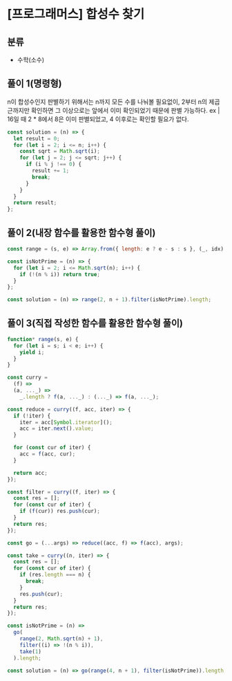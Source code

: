 # [프로그래머스] 합성수 찾기

## 분류

- 수학(소수)

## 풀이 1(명령형)

n이 합성수인지 판별하기 위해서는 n까지 모든 수를 나눠볼 필요없이, 2부터 n의 제곱근까지만 확인하면 그 이상으로는 앞에서 이미 확인되었기 때문에 판별 가능하다.
ex | 16일 때 2 \* 8에서 8은 이미 판별되었고, 4 이후로는 확인할 필요가 없다.

```js
const solution = (n) => {
  let result = 0;
  for (let i = 2; i <= n; i++) {
    const sqrt = Math.sqrt(i);
    for (let j = 2; j <= sqrt; j++) {
      if (i % j !== 0) {
        result += 1;
        break;
      }
    }
  }
  return result;
};
```

## 풀이 2(내장 함수를 활용한 함수형 풀이)

```js
const range = (s, e) => Array.from({ length: e ? e - s : s }, (_, idx) => (e ? idx + s : idx));

const isNotPrime = (n) => {
  for (let i = 2; i <= Math.sqrt(n); i++) {
    if (!(n % i)) return true;
  }
};

const solution = (n) => range(2, n + 1).filter(isNotPrime).length;
```

## 풀이 3(직접 작성한 함수를 활용한 함수형 풀이)

```js
function* range(s, e) {
  for (let i = s; i < e; i++) {
    yield i;
  }
}

const curry =
  (f) =>
  (a, ..._) =>
    _.length ? f(a, ..._) : (..._) => f(a, ..._);

const reduce = curry((f, acc, iter) => {
  if (!iter) {
    iter = acc[Symbol.iterator]();
    acc = iter.next().value;
  }

  for (const cur of iter) {
    acc = f(acc, cur);
  }

  return acc;
});

const filter = curry((f, iter) => {
  const res = [];
  for (const cur of iter) {
    if (f(cur)) res.push(cur);
  }
  return res;
});

const go = (...args) => reduce((acc, f) => f(acc), args);

const take = curry((n, iter) => {
  const res = [];
  for (const cur of iter) {
    if (res.length === n) {
      break;
    }
    res.push(cur);
  }
  return res;
});

const isNotPrime = (n) =>
  go(
    range(2, Math.sqrt(n) + 1),
    filter((i) => !(n % i)),
    take(1)
  ).length;

const solution = (n) => go(range(4, n + 1), filter(isNotPrime)).length;
```
